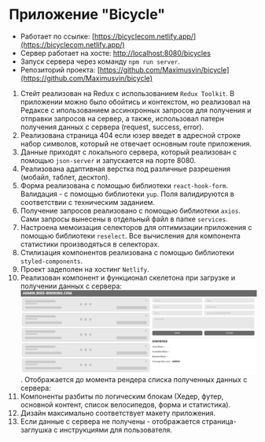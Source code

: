 # Приложение "Bicycle"

- Работает по ссылке:
  [https://bicyclecom.netlify.app/](https://bicyclecom.netlify.app/)
- Сервер работает на хосте:
  [http://localhost:8080/bicycles](http://localhost:8080/bicycles)
- Запуск сервера через команду `npm run server`.
- Репозиторий проекта:
  [https://github.com/Maximusvin/bicycle](https://github.com/Maximusvin/bicycle)

1. Стейт реализован на Redux с использованием `Redux Toolkit`. В приложении
   можно было обойтись и контекстом, но реализовал на Редаксе с ипользованием
   ассинхронных запросов для получения и отправки запросов на сервер, а также,
   использовал патерн получения данных с сервера (request, success, error).
2. Реализована страница 404 если юзер введет в адресной строке набор символов,
   который не отвечает основным route приложения.
3. Данные приходят с локального сервера, который реализован с помощью
   `json-server` и запускается на порте 8080.
4. Реализована адаптивная верстка под различные разрешения (мобайл, таблет,
   десктоп).
5. Форма реализована с помощью библиотеки `react-hook-form`. Валидация - с
   помощью библиотеки `yup`. Поля валидируются в соответствии с техническим
   заданием.
6. Получение запросов реализовано с помощью библиотеки `axios`. Сами запросы
   вынесены в отдельный файл в папке `services`.
7. Настроена мемоизация селекторов для оптимизации приложения с помощью
   библиотеки `reselect`. Все вычисления для компонента статистики производяться
   в селекторах.
8. Стилизация компонентов реализована с помощью библиотеки `styled-components`.
9. Проект задеполен на хостинг `Netlify`.
10. Реализован компонент и функционал скелетона при загрузке и получении данных
    с сервера: ![Screen1](./src/assets/images/scr1.jpg). Отображается до момента
    рендера списка полученных данных с сервера:
11. Компоненты разбиты по логическим блокам (Хедер, футер, основной контент,
    список велосипедов, форма и статистика).
12. Дизайн максимально соответствует макету приложения.
13. Если данные с сервера не получены - отображается страница-заглушка с
    инструкциями для пользователя.
